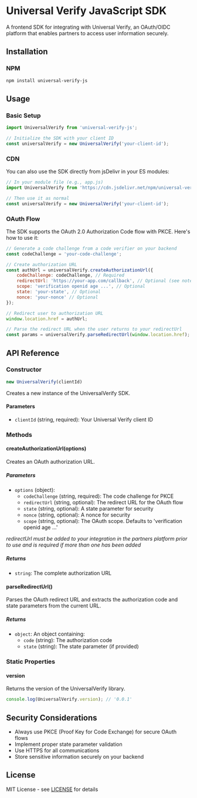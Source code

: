 # Universal Verify JavaScript SDK

A frontend SDK for integrating with Universal Verify, an OAuth/OIDC platform that enables partners to access user information securely.

## Installation

### NPM

```bash
npm install universal-verify-js
```

## Usage

### Basic Setup

```javascript
import UniversalVerify from 'universal-verify-js';

// Initialize the SDK with your client ID
const universalVerify = new UniversalVerify('your-client-id');
```

### CDN

You can also use the SDK directly from jsDelivr in your ES modules:

```javascript
// In your module file (e.g., app.js)
import UniversalVerify from 'https://cdn.jsdelivr.net/npm/universal-verify-js@0.0.1/build/universal-verify.min.js';

// Then use it as normal
const universalVerify = new UniversalVerify('your-client-id');
```

### OAuth Flow

The SDK supports the OAuth 2.0 Authorization Code flow with PKCE. Here's how to use it:

```javascript
// Generate a code challenge from a code verifier on your backend
const codeChallenge = 'your-code-challenge';

// Create authorization URL
const authUrl = universalVerify.createAuthorizationUrl({
    codeChallenge: codeChallenge, // Required
    redirectUrl: 'https://your-app.com/callback', // Optional (see note in API Reference)
    scope: 'verification openid age ...', // Optional
    state: 'your-state', // Optional
    nonce: 'your-nonce' // Optional
});

// Redirect user to authorization URL
window.location.href = authUrl;

// Parse the redirect URL when the user returns to your redirectUrl
const params = universalVerify.parseRedirectUrl(window.location.href);
```

## API Reference

### Constructor

```javascript
new UniversalVerify(clientId)
```

Creates a new instance of the UniversalVerify SDK.

#### Parameters

- `clientId` (string, required): Your Universal Verify client ID

### Methods

#### createAuthorizationUrl(options)

Creates an OAuth authorization URL.

##### Parameters

- `options` (object):
  - `codeChallenge` (string, required): The code challenge for PKCE
  - `redirectUrl` (string, optional): The redirect URL for the OAuth flow
  - `state` (string, optional): A state parameter for security
  - `nonce` (string, optional): A nonce for security
  - `scope` (string, optional): The OAuth scope. Defaults to 'verification openid age ...'

_redirectUrl must be added to your integration in the partners platform prior to use and is required if more than one has been added_

##### Returns

- `string`: The complete authorization URL

#### parseRedirectUrl()

Parses the OAuth redirect URL and extracts the authorization code and state parameters from the current URL.

##### Returns

- `object`: An object containing:
  - `code` (string): The authorization code
  - `state` (string): The state parameter (if provided)

### Static Properties

#### version

Returns the version of the UniversalVerify library.

```javascript
console.log(UniversalVerify.version); // '0.0.1'
```

## Security Considerations

- Always use PKCE (Proof Key for Code Exchange) for secure OAuth flows
- Implement proper state parameter validation
- Use HTTPS for all communications
- Store sensitive information securely on your backend

## License

MIT License - see [LICENSE](LICENSE) for details

